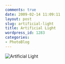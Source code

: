 ```yaml
---
comments: true
date: 2009-02-14 11:09:11
layout: post
slug: artificial-light
title: Artificial Light
wordpress_id: 1283
categories:
- PhotoBlog
---
```


![Artificial Light](http://ryanfitzer.com/main/wp-content/uploads/2009/02/artificial-light.jpg)
